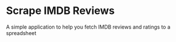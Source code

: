 # Scrape IMDB Reviews
 A simple application to help you fetch IMDB reviews and ratings to a spreadsheet
